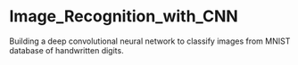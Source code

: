 # Image_Recognition_with_CNN
Building a deep convolutional neural network to classify images from MNIST database of handwritten digits.
